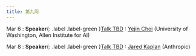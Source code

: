 ```yaml
---
title: 第九周
---
```


Mar 6
: **Speaker**{: .label .label-green }[Talk TBD](#)
  : [Yejin Choi](https://homes.cs.washington.edu/~yejin/) (University of Washington, Allen Institute for AI)

Mar 8
: **Speaker**{: .label .label-green }[Talk TBD](#)
  : [Jared Kaplan](https://www.linkedin.com/in/jared-kaplan-645843213/) (Anthropic)
